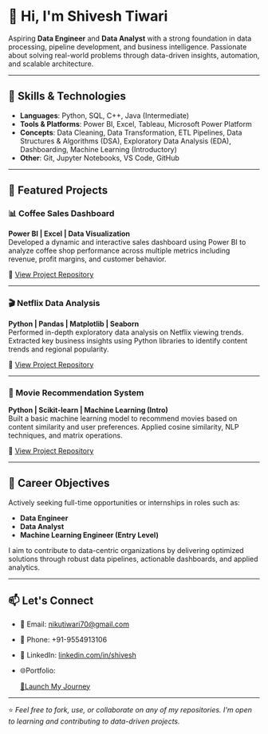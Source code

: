 # 👋 Hi, I'm Shivesh Tiwari

Aspiring **Data Engineer** and **Data Analyst** with a strong foundation in data processing, pipeline development, and business intelligence. Passionate about solving real-world problems through data-driven insights, automation, and scalable architecture.

---

## 🧠 Skills & Technologies

- **Languages**: Python, SQL, C++, Java (Intermediate)
- **Tools & Platforms**: Power BI, Excel, Tableau, Microsoft Power Platform
- **Concepts**: Data Cleaning, Data Transformation, ETL Pipelines, Data Structures & Algorithms (DSA), Exploratory Data Analysis (EDA), Dashboarding, Machine Learning (Introductory)
- **Other**: Git, Jupyter Notebooks, VS Code, GitHub

---

## 📂 Featured Projects

### 📊 Coffee Sales Dashboard
**Power BI | Excel | Data Visualization**  
Developed a dynamic and interactive sales dashboard using Power BI to analyze coffee shop performance across multiple metrics including revenue, profit margins, and customer behavior.

🔗 [View Project Repository](https://github.com/shivesh122/Coffee-Sales)

---

### 🎬 Netflix Data Analysis  
**Python | Pandas | Matplotlib | Seaborn**  
Performed in-depth exploratory data analysis on Netflix viewing trends. Extracted key business insights using Python libraries to identify content trends and regional popularity.

🔗 [View Project Repository](https://github.com/shivesh122/NETFLIX_Movie_data_analysis)

---

### 🤖 Movie Recommendation System  
**Python | Scikit-learn | Machine Learning (Intro)**  
Built a basic machine learning model to recommend movies based on content similarity and user preferences. Applied cosine similarity, NLP techniques, and matrix operations.

🔗 [View Project Repository](https://github.com/shivesh122/Movie-Recommendation-model-)

---

## 🚀 Career Objectives

Actively seeking full-time opportunities or internships in roles such as:
- **Data Engineer**
- **Data Analyst**
- **Machine Learning Engineer (Entry Level)**

I aim to contribute to data-centric organizations by delivering optimized solutions through robust data pipelines, actionable dashboards, and applied analytics.

---

## 📫 Let's Connect

- 📧 Email:  nikutiwari70@gmail.com 
- 📱 Phone:
+91-9554913106
- 🔗 LinkedIn: [linkedin.com/in/shivesh](https://www.linkedin.com/in/shivesh-tiwari-68b79a245)
- 🌐Portfolio:

   [🚀Launch My Journey](https://linktr.ee/shivesh_1)

---

⭐ *Feel free to fork, use, or collaborate on any of my repositories. I'm open to learning and contributing to data-driven projects.*
